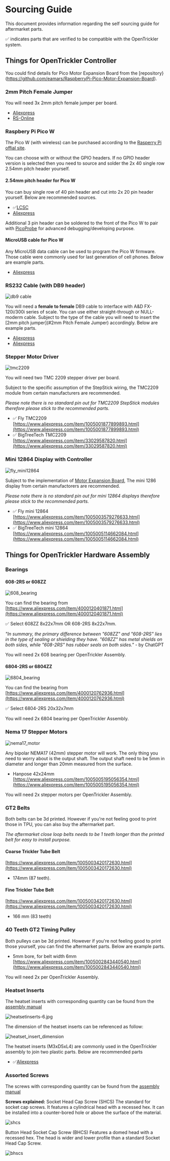 # Sourcing Guide

This document provides information regarding the self sourcing guide for aftermarket parts. 

✅ indicates parts that are verified to be compatible with the OpenTrickler system. 

## Things for OpenTrickler Controller

You could find details for Pico Motor Expansion Board from the [repository}(https://github.com/eamars/RaspberryPi-Pico-Motor-Expansion-Board).

### 2mm Pitch Female Jumper

You will need 3x 2mm pitch female jumper per board. 

* [Aliexpress](https://www.aliexpress.com/item/3256803974952256.html)
* [RS-Online](https://nz.rs-online.com/web/p/jumpers-shunts/6742404)

### Raspbery Pi Pico W

The Pico W (with wireless) can be purchased according to the [Rasperry Pi offial site](https://www.raspberrypi.com/products/raspberry-pi-pico/?variant=raspberry-pi-pico-w). 

You can choose with or without the GPIO headers. If no GPIO header version is selected then you need to source and solder the 2x 40 single row 2.54mm pitch header yourself. 

#### 2.54mm pitch header for Pico W

You can buy single row of 40 pin header and cut into 2x 20 pin header yourself. Below are recommended sources. 

* ✅[LCSC](https://www.lcsc.com/product-detail/_ZHOURI-_C2977586.html)
* [Aliexpress](https://www.aliexpress.com/item/3256805561549792.html)

Additional 3 pin header can be soldered to the front of the Pico W to pair with [PicoProbe](https://github.com/raspberrypi/picoprobe) for advanced debugging/developing purpose.

#### MicroUSB cable for Pico W

Any MicroUSB data cable can be used to program the Pico W firmware. Those cable were commonly used for last generation of cell phones. Below are example parts. 

* [Aliexpress](https://www.aliexpress.com/item/3256805656009583.html)

### RS232 Cable (with DB9 header)

![db9 cable](Resources/Leader-CBAT-DB9NULL-FF-3.jpg)

You will need a **female to female** DB9 cable to interface with A&D FX-120i/300i series of scale. You can use either straight-through or NULL-moderm cable. Subject to the type of the cable you will need to insert the [2mm pitch jumper](#2mm Pitch Female Jumper) accordingly. Below are example parts. 

* [Aliexpress](https://www.aliexpress.com/item/3256805572553474.html)
* [Aliexpress](https://www.aliexpress.com/item/3256805240818006.html)

### Stepper Motor Driver

![tmc2209](Resources/fly_tmc2209.jpg)

You will need two TMC 2209 stepper driver per board. 

Subject to the specific assumption of the StepStick wiring, the TMC2209 module from certain manufacturers are recommended. 

*Please note there is no standard pin out for TMC2209 StepStick modules therefore please stick to the recommended parts.*

* ✅ Fly TMC2209 [https://www.aliexpress.com/item/1005001877899893.html](https://www.aliexpress.com/item/1005001877899893.html)
* ✅ BigTreeTech TMC2209 [https://www.aliexpress.com/item/33029587820.html](https://www.aliexpress.com/item/33029587820.html)
  
  
### Mini 12864 Display with Controller

![fly_mini12864](Resources/fly_mini12864_display.jpg)

Subject to the implementation of [Motor Expansion Board](https://github.com/eamars/RaspberryPi-Pico-Motor-Expansion-Board), The mini 1286 display from certain manufactorers are recommended.

*Please note there is no standard pin out for mini 12864 displays therefore please stick to the recommended parts.*

* ✅ Fly mini 12864 [https://www.aliexpress.com/item/1005003579276633.html](https://www.aliexpress.com/item/1005003579276633.html)
* ✅ BigTreeTech mini 12864 [https://www.aliexpress.com/item/1005005114662084.html](https://www.aliexpress.com/item/1005005114662084.html)

## Things for OpenTrickler Hardware Assembly

### Bearings

#### 608-2RS or 608ZZ

![608_bearing](Resources/608-2rs_bearing.jpg)

You can find the bearing from [https://www.aliexpress.com/item/4000120401871.html](https://www.aliexpress.com/item/4000120401871.html)

✅ Select 608ZZ 8x22x7mm OR 608-2RS 8x22x7mm. 

*"In summary, the primary difference between "608ZZ" and "608-2RS" lies in the type of sealing or shielding they have. "608ZZ" has metal shields on both sides, while "608-2RS" has rubber seals on both sides."* - by ChatGPT

You will need 2x 608 bearing per OpenTrickler Assembly.

#### 6804-2RS or 6804ZZ

![6804_bearing](Resources/6804-2rs_bearing.jpg)

You can find the bearing from [https://www.aliexpress.com/item/4000120762936.html](https://www.aliexpress.com/item/4000120762936.html)

✅ Select 6804-2RS 20x32x7mm 

You will need 2x 6804 bearing per OpenTrickler Assembly.

### Nema 17 Stepper Motors

![nema17_motor](Resources/nema17_motor.jpg)

Any bipolar NEMA17 (42mm) stepper motor will work. The only thing you need to worry about is the output shaft. The output shaft need to be 5mm in diameter and longer than 20mm measured from the surface. 

* Hanpose 42x24mm [https://www.aliexpress.com/item/1005005195056354.html](https://www.aliexpress.com/item/1005005195056354.html)

You will need 2x stepper motors per OpenTrickler Assembly.

### GT2 Belts

Both belts can be 3d printed. However if you're not feeling good to print those in TPU, you can also buy the aftermarket part. 

*The aftermarket close loop belts needs to be 1 teeth longer than the printed belt for easy to install purpose.*

#### Coarse Trickler Tube Belt

[https://www.aliexpress.com/item/1005003420172630.html](https://www.aliexpress.com/item/1005003420172630.html)

* 174mm (87 teeth). 

#### Fine Trickler Tube Belt

[https://www.aliexpress.com/item/1005003420172630.html](https://www.aliexpress.com/item/1005003420172630.html)

* 166 mm (83 teeth)

### 40 Teeth GT2 Timing Pulley

Both pulleys can be 3d printed. However if you're not feeling good to print those yourself, you can find the aftermarket parts. Below are example parts. 

* 5mm bore, for belt width 6mm [https://www.aliexpress.com/item/1005002843440540.html](https://www.aliexpress.com/item/1005002843440540.html)

You will need 2x per OpenTrickler Assembly.

### Heatset Inserts

The heatset inserts with corresponding quantity can be found from the [assembly manual](assembly.md)

![heatsetinserts-6.jpg](Resources/heatsetinserts-6.jpg)

The dimension of the heatset inserts can be referenced as follow:

![heatset_insert_dimension](Resources/heatset_insert_dimension.png)

The heatset inserts (M3xD5xL4) are commonly used in the OpenTrickler assembly to join two plastic parts. Below are recommended parts

* ✅[Aliexpress](https://www.aliexpress.com/item/4000232858343.html)

### Assorted Screws

The screws with corresponding quantity can be found from the [assembly manual](assembly.md)

**Screws explained:** 
Socket Head Cap Screw (SHCS) The standard for socket cap screws. It features a cylindrical head with a recessed hex. It can be installed into a counter-bored hole or above the surface of the material.

![shcs](Resources/shcs.png)

Button Head Socket Cap Screw (BHCS) Features a domed head with a recessed hex. The head is wider and lower profile than a standard Socket Head Cap Screw.

![bhscs](Resources/bhscs.png)
